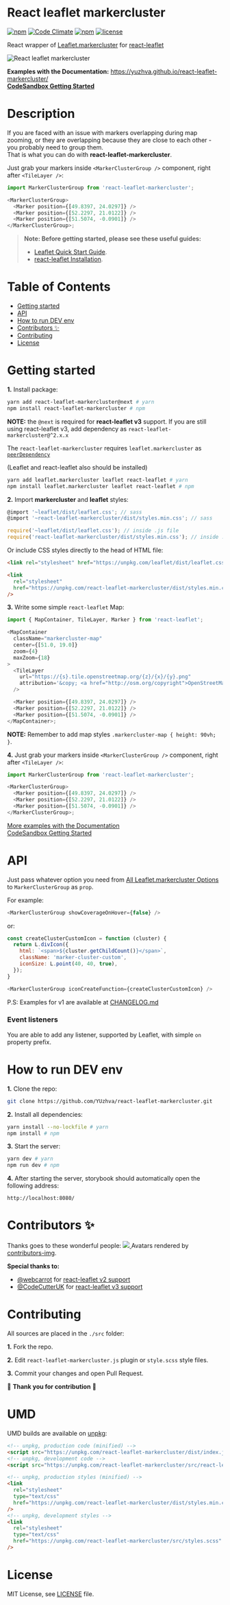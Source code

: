 # React leaflet markercluster

[![npm](https://img.shields.io/npm/v/react-leaflet-markercluster.svg)](https://www.npmjs.com/package/react-leaflet-markercluster)
[![Code Climate](https://codeclimate.com/github/YUzhva/react-leaflet-markercluster/badges/gpa.svg)](https://codeclimate.com/github/YUzhva/react-leaflet-markercluster)
[![npm](https://img.shields.io/npm/dm/react-leaflet-markercluster.svg)](https://www.npmjs.com/package/react-leaflet-markercluster)
[![license](https://img.shields.io/github/license/mashape/apistatus.svg?style=plastic)](#license)

React wrapper of [Leaflet.markercluster](https://github.com/Leaflet/Leaflet.markercluster)
for [react-leaflet](https://github.com/PaulLeCam/react-leaflet)

![React leaflet markercluster](./preview.png)

**Examples with the Documentation:** https://yuzhva.github.io/react-leaflet-markercluster/ <br />
**[CodeSandbox Getting Started](https://codesandbox.io/s/react-leaflet-markercluster-getting-started-9binx)**

# Description

If you are faced with an issue with markers overlapping during map zooming, or they are
overlapping because they are close to each other - you probably need to group them. <br />
That is what you can do with **react-leaflet-markercluster**.

Just grab your markers inside `<MarkerClusterGroup />` component, right after `<TileLayer />`:

```javascript
import MarkerClusterGroup from 'react-leaflet-markercluster';

<MarkerClusterGroup>
  <Marker position={[49.8397, 24.0297]} />
  <Marker position={[52.2297, 21.0122]} />
  <Marker position={[51.5074, -0.0901]} />
</MarkerClusterGroup>;
```

> **Note: Before getting started, please see these useful guides:**
>
> - [Leaflet Quick Start Guide](http://leafletjs.com/examples/quick-start/).
> - [react-leaflet Installation](https://react-leaflet.js.org/docs/start-installation/).

# Table of Contents

- [Getting started](#getting-started)
- [API](#api)
- [How to run DEV env](#how-to-run-dev-env)
- [Contributors ✨](#contributors-)
- [Contributing](#contributing)
- [License](#license)

# Getting started

**1.** Install package:

```bash
yarn add react-leaflet-markercluster@next # yarn
npm install react-leaflet-markercluster # npm
```

**NOTE:** the `@next` is required for **react-leaflet v3** support. If you are still using react-leaflet v3, add dependency as `react-leaflet-markercluster@^2.x.x`

The `react-leaflet-markercluster` requires `leaflet.markercluster` as [`peerDependency`](https://docs.npmjs.com/files/package.json#peerdependencies)

(Leaflet and react-leaflet also should be installed)

```bash
yarn add leaflet.markercluster leaflet react-leaflet # yarn
npm install leaflet.markercluster leaflet react-leaflet # npm
```

**2.** Import **markercluster** and **leaflet** styles:

```javascript
@import '~leaflet/dist/leaflet.css'; // sass
@import '~react-leaflet-markercluster/dist/styles.min.css'; // sass

require('~leaflet/dist/leaflet.css'); // inside .js file
require('react-leaflet-markercluster/dist/styles.min.css'); // inside .js file
```

Or include CSS styles directly to the head of HTML file:

```html
<link rel="stylesheet" href="https://unpkg.com/leaflet/dist/leaflet.css" />

<link
  rel="stylesheet"
  href="https://unpkg.com/react-leaflet-markercluster/dist/styles.min.css"
/>
```

**3.** Write some simple `react-leaflet` Map:

```javascript
import { MapContainer, TileLayer, Marker } from 'react-leaflet';

<MapContainer
  className="markercluster-map"
  center={[51.0, 19.0]}
  zoom={4}
  maxZoom={18}
>
  <TileLayer
    url="https://{s}.tile.openstreetmap.org/{z}/{x}/{y}.png"
    attribution='&copy; <a href="http://osm.org/copyright">OpenStreetMap</a> contributors'
  />

  <Marker position={[49.8397, 24.0297]} />
  <Marker position={[52.2297, 21.0122]} />
  <Marker position={[51.5074, -0.0901]} />
</MapContainer>;
```

**NOTE:** Remember to add map styles `.markercluster-map { height: 90vh; }`.

**4.** Just grab your markers inside `<MarkerClusterGroup />` component, right after `<TileLayer />`:

```javascript
import MarkerClusterGroup from 'react-leaflet-markercluster';

<MarkerClusterGroup>
  <Marker position={[49.8397, 24.0297]} />
  <Marker position={[52.2297, 21.0122]} />
  <Marker position={[51.5074, -0.0901]} />
</MarkerClusterGroup>;
```

[More examples with the Documentation](https://yuzhva.github.io/react-leaflet-markercluster/) <br />
[CodeSandbox Getting Started](https://codesandbox.io/s/react-leaflet-markercluster-getting-started-9binx)

# API

Just pass whatever option you need from [All Leaflet.markercluster Options](https://github.com/Leaflet/Leaflet.markercluster#all-options) to `MarkerClusterGroup` as `prop`.

For example:

```javascript
<MarkerClusterGroup showCoverageOnHover={false} />
```

or:

```javascript
const createClusterCustomIcon = function (cluster) {
  return L.divIcon({
    html: `<span>${cluster.getChildCount()}</span>`,
    className: 'marker-cluster-custom',
    iconSize: L.point(40, 40, true),
  });
}

<MarkerClusterGroup iconCreateFunction={createClusterCustomIcon} />
```

P.S: Examples for v1 are available at [CHANGELOG.md](./CHANGELOG.md#v118)

### Event listeners

You are able to add any listener, supported by Leaflet, with simple `on` property prefix.

# How to run DEV env

**1.** Clone the repo:

```bash
git clone https://github.com/YUzhva/react-leaflet-markercluster.git
```

**2.** Install all dependencies:

```bash
yarn install --no-lockfile # yarn
npm install # npm
```

**3.** Start the server:

```bash
yarn dev # yarn
npm run dev # npm
```

**4.** After starting the server, storybook should automatically open the following address:

```
http://localhost:8080/
```

# Contributors ✨

Thanks goes to these wonderful people:
<a href="https://github.com/yuzhva/react-leaflet-markercluster/graphs/contributors">
  <img src="https://contributors-img.web.app/image?repo=yuzhva/react-leaflet-markercluster" />
</a>
Avatars rendered by [contributors-img](https://contributors-img.web.app).

**Special thanks to:**

- [@webcarrot](https://github.com/webcarrot) for [react-leaflet v2 support](https://github.com/yuzhva/react-leaflet-markercluster/issues/71#issuecomment-403071677)
- [@CodeCutterUK](https://github.com/CodeCutterUK) for [react-leaflet v3 support](https://github.com/yuzhva/react-leaflet-markercluster/pull/124)

# Contributing

All sources are placed in the `./src` folder:

**1.** Fork the repo.

**2.** Edit `react-leaflet-markercluster.js` plugin or `style.scss` style files.

**3.** Commit your changes and open Pull Request.

:beer: **Thank you for contribution** :beer:

# UMD

UMD builds are available on [unpkg](https://unpkg.com/):

```html
<!-- unpkg, production code (minified) -->
<script src="https://unpkg.com/react-leaflet-markercluster/dist/index.js"></script>
<!-- unpkg, development code -->
<script src="https://unpkg.com/react-leaflet-markercluster/src/react-leaflet-markercluster.js"></script>

<!-- unpkg, production styles (minified) -->
<link
  rel="stylesheet"
  type="text/css"
  href="https://unpkg.com/react-leaflet-markercluster/dist/styles.min.css"
/>
<!-- unpkg, development styles -->
<link
  rel="stylesheet"
  type="text/css"
  href="https://unpkg.com/react-leaflet-markercluster/src/styles.scss"
/>
```

# License

MIT License, see [LICENSE](https://github.com/YUzhva/react-leaflet-markercluster/blob/master/LICENSE) file.
